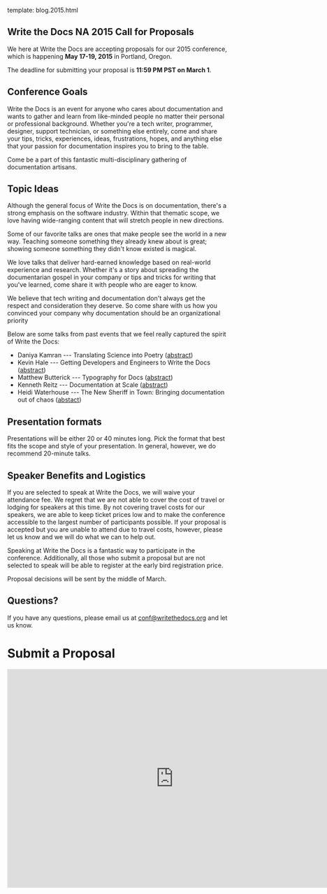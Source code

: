 template: blog.2015.html

## Write the Docs NA 2015 Call for Proposals

We here at Write the Docs are accepting proposals for our 2015
conference, which is happening **May 17-19, 2015** in Portland, Oregon.

The deadline for submitting your proposal is **11:59 PM PST on March
1**.

## Conference Goals

Write the Docs is an event for anyone who cares about documentation and
wants to gather and learn from like-minded people no matter their
personal or professional background. Whether you're a tech writer,
programmer, designer, support technician, or something else entirely,
come and share your tips, tricks, experiences, ideas, frustrations,
hopes, and anything else that your passion for documentation inspires
you to bring to the table.

Come be a part of this fantastic multi-disciplinary gathering of
documentation artisans.

## Topic Ideas

Although the general focus of Write the Docs is on documentation,
there's a strong emphasis on the software industry. Within that thematic
scope, we love having wide-ranging content that will stretch people in
new directions.

Some of our favorite talks are ones that make people see the world in a
new way. Teaching someone something they already knew about is great;
showing someone something they didn't know existed is magical.

We love talks that deliver hard-earned knowledge based on real-world
experience and research. Whether it's a story about spreading the
documentarian gospel in your company or tips and tricks for writing that
you've learned, come share it with people who are eager to know.

We believe that tech writing and documentation don't always get the
respect and consideration they deserve. So come share with us how you
convinced your company why documentation should be an organizational
priority

Below are some talks from past events that we feel really captured the
spirit of Write the Docs:

* Daniya Kamran --- Translating Science into Poetry
  ([abstract](http://docs.writethedocs.org/conference/talks/#daniya-kamran-translating-science-into-poetry))
* Kevin Hale --- Getting Developers and Engineers to Write the Docs
  ([abstract](http://docs.writethedocs.org/conference/talks/#kevin-hale-getting-developers-and-engineers-to-write-the-docs))
* Matthew Butterick --- Typography for Docs
  ([abstract](http://docs.writethedocs.org/conference/talks/#matthew-butterick-typography-for-docs))
* Kenneth Reitz --- Documentation at Scale
  ([abstract](http://docs.writethedocs.org/2014/na/talks/#kenneth-reitz-documentation-at-scale))
* Heidi Waterhouse --- The New Sheriff in Town: Bringing documentation
  out of chaos
  ([abstact](http://docs.writethedocs.org/2014/na/talks/#heidi-waterhouse-the-new-sheriff-in-town-bringing-documentation-out-of-chaos))

## Presentation formats

Presentations will be either 20 or 40 minutes long. Pick the format that
best fits the scope and style of your presentation. In general, however,
we do recommend 20-minute talks.

## Speaker Benefits and Logistics

If you are selected to speak at Write the Docs, we will waive your
attendance fee. We regret that we are not able to cover the cost of
travel or lodging for speakers at this time. By not covering travel
costs for our speakers, we are able to keep ticket prices low and to
make the conference accessible to the largest number of participants
possible. If your proposal is accepted but you are unable to attend due
to travel costs, however, please let us know and we will do what we can
to help out.

Speaking at Write the Docs is a fantastic way to participate in the
conference. Additionally, all those who submit a proposal but are not
selected to speak will be able to register at the early bird
registration price.

Proposal decisions will be sent by the middle of March.

## Questions?

If you have any questions, please email us at
[conf@writethedocs.org](mailto:conf@writethedocs.org) and let us know.

# Submit a Proposal

<iframe src="https://docs.google.com/forms/d/1ZW77cqr01rA9OiU9h015uQNdQURaeODkqw8aQ9Uqo6Y/viewform?embedded=true" width="760" height="500" frameborder="0" marginheight="0" marginwidth="0">Loading...</iframe>